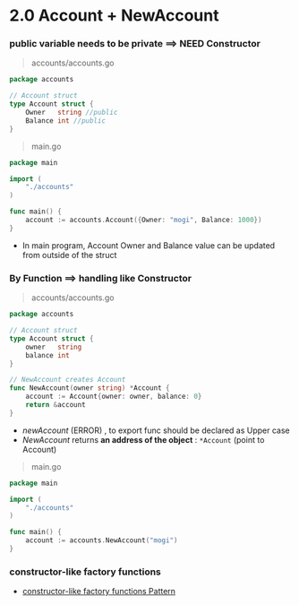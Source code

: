 # 2.0 Account + NewAccount

### public variable needs to be private ==> NEED Constructor

> accounts/accounts.go

```go
package accounts

// Account struct
type Account struct {
	Owner   string //public
	Balance int //public
}
```

> main.go


```go
package main

import (
	"./accounts"
)

func main() {
	account := accounts.Account({Owner: "mogi", Balance: 1000})
}
```

- In main program, Account Owner and Balance value can be updated from outside of the struct

### By Function ==> handling like Constructor

> accounts/accounts.go


```go
package accounts

// Account struct
type Account struct {
	owner   string
	balance int
}

// NewAccount creates Account
func NewAccount(owner string) *Account {
	account := Account{owner: owner, balance: 0}
	return &account
}
```

- *newAccount* (ERROR) , to export func should be declared as Upper case
- *NewAccount* returns **an address of the object** : `*Account` (point to Account)

> main.go


```go
package main

import (
	"./accounts"
)

func main() {
	account := accounts.NewAccount("mogi")
}
```

### constructor-like factory functions
- [constructor-like factory functions Pattern](http://www.golangpatterns.info/object-oriented/constructors)  
